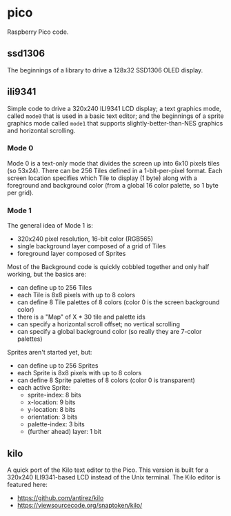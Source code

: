 # pico
Raspberry Pico code.

## ssd1306

The beginnings of a library to drive a 128x32 SSD1306 OLED display.

## ili9341

Simple code to drive a 320x240 ILI9341 LCD display; a text graphics mode, called `mode0` that is used in a basic text editor; and the beginnings of a sprite graphics mode called `mode1` that supports slightly-better-than-NES graphics and horizontal scrolling.

### Mode 0

Mode 0 is a text-only mode that divides the screen up into 6x10 pixels tiles (so 53x24). There can be 256 Tiles defined in a 1-bit-per-pixel format. Each screen location specifies which Tile to display (1 byte) along with a foreground and background color (from a global 16 color palette, so 1 byte per grid).

### Mode 1

The general idea of Mode 1 is:
* 320x240 pixel resolution, 16-bit color (RGB565)
* single background layer composed of a grid of Tiles
* foreground layer composed of Sprites

Most of the Background code is quickly cobbled together and only half working, but the basics are:
* can define up to 256 Tiles
* each Tile is 8x8 pixels with up to 8 colors
* can define 8 Tile palettes of 8 colors (color 0 is the screen background color)
* there is a "Map" of X * 30 tile and palette ids
* can specify a horizontal scroll offset; no vertical scrolling
* can specify a global background color (so really they are 7-color palettes)

Sprites aren't started yet, but:
* can define up to 256 Sprites
* each Sprite is 8x8 pixels with up to 8 colors
* can define 8 Sprite palettes of 8 colors (color 0 is transparent)
* each active Sprite:
  * sprite-index: 8 bits
  * x-location: 9 bits
  * y-location: 8 bits
  * orientation: 3 bits
  * palette-index: 3 bits
  * (further ahead) layer: 1 bit

## kilo

A quick port of the Kilo text editor to the Pico. This version is built for a 320x240 ILI9341-based LCD instead of the Unix terminal. The Kilo editor is featured here:
* https://github.com/antirez/kilo
* https://viewsourcecode.org/snaptoken/kilo/

